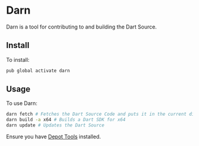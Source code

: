 # Darn

Darn is a tool for contributing to and building the Dart Source.

## Install

To install:
```sh
pub global activate darn
```

## Usage

To use Darn:
```sh
darn fetch # Fetches the Dart Source Code and puts it in the current directory.
darn build -a x64 # Builds a Dart SDK for x64
darn update # Updates the Dart Source
```

Ensure you have [Depot Tools](http://www.chromium.org/developers/how-tos/install-depot-tools) installed.